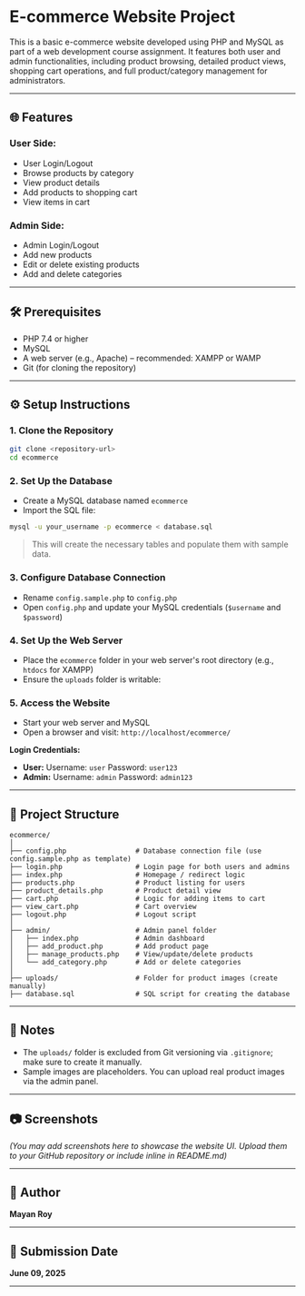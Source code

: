 

# E-commerce Website Project

This is a basic e-commerce website developed using PHP and MySQL as part of a web development course assignment. It features both user and admin functionalities, including product browsing, detailed product views, shopping cart operations, and full product/category management for administrators.

---

## 🌐 Features

### User Side:

* User Login/Logout
* Browse products by category
* View product details
* Add products to shopping cart
* View items in cart

### Admin Side:

* Admin Login/Logout
* Add new products
* Edit or delete existing products
* Add and delete categories

---

## 🛠️ Prerequisites

* PHP 7.4 or higher
* MySQL
* A web server (e.g., Apache) – recommended: XAMPP or WAMP
* Git (for cloning the repository)

---

## ⚙️ Setup Instructions

### 1. Clone the Repository

```bash
git clone <repository-url>
cd ecommerce
```

### 2. Set Up the Database

* Create a MySQL database named `ecommerce`
* Import the SQL file:

```bash
mysql -u your_username -p ecommerce < database.sql
```

> This will create the necessary tables and populate them with sample data.

### 3. Configure Database Connection

* Rename `config.sample.php` to `config.php`
* Open `config.php` and update your MySQL credentials (`$username` and `$password`)

### 4. Set Up the Web Server

* Place the `ecommerce` folder in your web server's root directory (e.g., `htdocs` for XAMPP)
* Ensure the `uploads` folder is writable:

### 5. Access the Website

* Start your web server and MySQL
* Open a browser and visit:
  `http://localhost/ecommerce/`

**Login Credentials:**

* **User:**
  Username: `user`
  Password: `user123`
* **Admin:**
  Username: `admin`
  Password: `admin123`

---

## 📁 Project Structure

```
ecommerce/
│
├── config.php                 # Database connection file (use config.sample.php as template)
├── login.php                  # Login page for both users and admins
├── index.php                  # Homepage / redirect logic
├── products.php               # Product listing for users
├── product_details.php        # Product detail view
├── cart.php                   # Logic for adding items to cart
├── view_cart.php              # Cart overview
├── logout.php                 # Logout script
│
├── admin/                     # Admin panel folder
│   ├── index.php              # Admin dashboard
│   ├── add_product.php        # Add product page
│   ├── manage_products.php    # View/update/delete products
│   └── add_category.php       # Add or delete categories
│
├── uploads/                   # Folder for product images (create manually)
├── database.sql               # SQL script for creating the database
```

---

## 📝 Notes

* The `uploads/` folder is excluded from Git versioning via `.gitignore`; make sure to create it manually.
* Sample images are placeholders. You can upload real product images via the admin panel.

---

## 📷 Screenshots

*(You may add screenshots here to showcase the website UI. Upload them to your GitHub repository or include inline in README.md)*

---

## 👤 Author

**Mayan Roy**

---

## 📅 Submission Date

**June 09, 2025**

---
